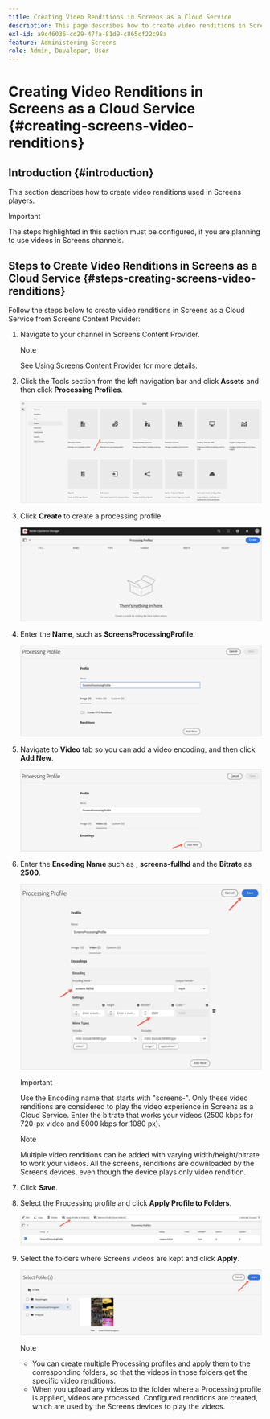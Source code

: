 ```yaml
---
title: Creating Video Renditions in Screens as a Cloud Service
description: This page describes how to create video renditions in Screens as a Cloud Service.
exl-id: a9c46036-cd29-47fa-81d9-c865cf22c98a
feature: Administering Screens
role: Admin, Developer, User
---
```

# Creating Video Renditions in Screens as a Cloud Service {#creating-screens-video-renditions}

## Introduction {#introduction}

This section describes how to create video renditions used in Screens players. 

>[!IMPORTANT]
>The steps  highlighted in this section must be configured, if you are planning to use videos in Screens channels.

## Steps to Create Video Renditions in Screens as a Cloud Service {#steps-creating-screens-video-renditions}

Follow the steps below to create video renditions in Screens as a Cloud Service from Screens Content Provider:

1. Navigate to your channel in Screens Content Provider.

   >[!NOTE]
   >See [Using Screens Content Provider](https://experienceleague.adobe.com/docs/experience-manager-cloud-service/content/screens-as-cloud-service/configure-screens-cloud/using-screens-content-provider.html#screens-content-provider) for  more details.

1. Click the Tools section from the left navigation bar and click **Assets** and then click **Processing Profiles**.

    ![Click Processing Profiles](/help/screens-cloud/assets/configure/screens-cp-3.png)

1. Click **Create** to create a processing profile.

   ![Click Create](/help/screens-cloud/assets/configure/screens-video-2.png)

1. Enter the **Name**, such as **ScreensProcessingProfile**.

   ![Processing Profile dialog box showing Name field highlighted.](/help/screens-cloud/assets/configure/screens-video-3.png)

1. Navigate to **Video** tab so you can add a video encoding,  and then click **Add New**.

   ![Processing Profile dialog box showing Add New button highlighted.](/help/screens-cloud/assets/configure/screens-video-4a.png)

1. Enter the **Encoding Name** such as , **screens-fullhd** and the **Bitrate** as **2500**.

   ![Processing Profile dialog box showing Save button highlighted.](/help/screens-cloud/assets/configure/screens-video-4.png)

   >[!IMPORTANT]
   >Use the Encoding name that starts with "screens-". Only these video renditions are considered to play the video experience in Screens as a Cloud Service. Enter the bitrate that works your videos (2500 kbps for 720-px video and 5000 kbps for 1080 px).

   >[!NOTE]
   >Multiple video renditions can be added with varying width/height/bitrate to work your videos. All the screens, renditions are downloaded by the Screens devices, even though the device plays only video rendition.

1. Click **Save**.

1. Select the Processing profile and click **Apply Profile to Folders**.

   ![Apply Profile to Folder](/help/screens-cloud/assets/configure/screens-video-5.png)

1. Select the folders where Screens videos are kept and click **Apply**.

   ![Click Apply](/help/screens-cloud/assets/configure/screens-video-6.png)

   >[!NOTE]
   >
   >* You can create multiple Processing profiles and apply them to the corresponding folders, so that the videos in those folders get the specific video renditions.
   >* When you upload any videos to the folder where a Processing profile is applied, videos are processed. Configured renditions are created, which are used by the Screens devices to play the videos.

